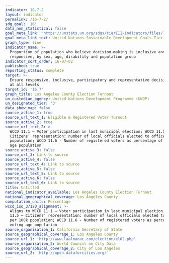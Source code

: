```yaml
---
indicator: 16.7.2
layout: indicator
permalink: /16-7-2/
sdg_goal: '16'
data_non_statistical: false
goal_meta_link: 'https://unstats.un.org/sdgs/tierIII-indicators/files/Tier3-16-07-02.pdf'
goal_meta_link_text: United Nations Sustainable Development Goals Tier 3 Work Plan (PDF 77.8 KB)
graph_type: line
indicator_name: >-
  Proportion of population who believe decision-making is inclusive and
  responsive, by sex, age, disability and population group
indicator_sort_order: 16-07-02
published: true
reporting_status: complete
target: >-
  Ensure responsive, inclusive, participatory and representative decision-making
  at all levels
target_id: '16.7'
graph_title: Los Angeles County Election Turnout
un_custodian_agency: United Nations Development Programme (UNDP)
un_designated_tier: '3'
data_show_map: false
source_active_1: true
source_url_text_1: Eligible & Registered Voter Turnout
source_active_2: true
source_url_text_2: >-
  WCCD 11.1 – Voter participation in last municipal election; WCCD 11.5 –
  Citizens’ representation: number of local officials elected to office per 100k
  population; WCCD 11.6 - Number of registered voters as percentage of voting
  age population
source_active_3: false
source_url_3: Link to source
source_active_4: false
source_url_text_4: Link to source
source_active_5: false
source_url_text_5: Link to source
source_active_6: false
source_url_text_6: Link to source
title: Untitled
national_indicator_available: Los Angeles County Election Turnout
national_geographical_coverage: Los Angeles County
computation_units: Percentage
wccd_iso_37120_alignment: >-
  Aligns to WCCD 11.1 – Voter participation in last municipal election; WCCD
  11.5 – Citizens’ representation: number of local officials elected to office
  per 100k population; WCCD 11.6 - Number of registered voters as percentage of
  voting age population
source_organisation_1: California Secretary of State
source_geographical_coverage_1: Los Angeles County
source_url_1: 'http://www.laalmanac.com/election/el02.php'
source_organisation_2: World Council on City Data
source_geographical_coverage_2: City of Los Angeles
source_url_2: 'http://open.dataforcities.org/'
---
```

